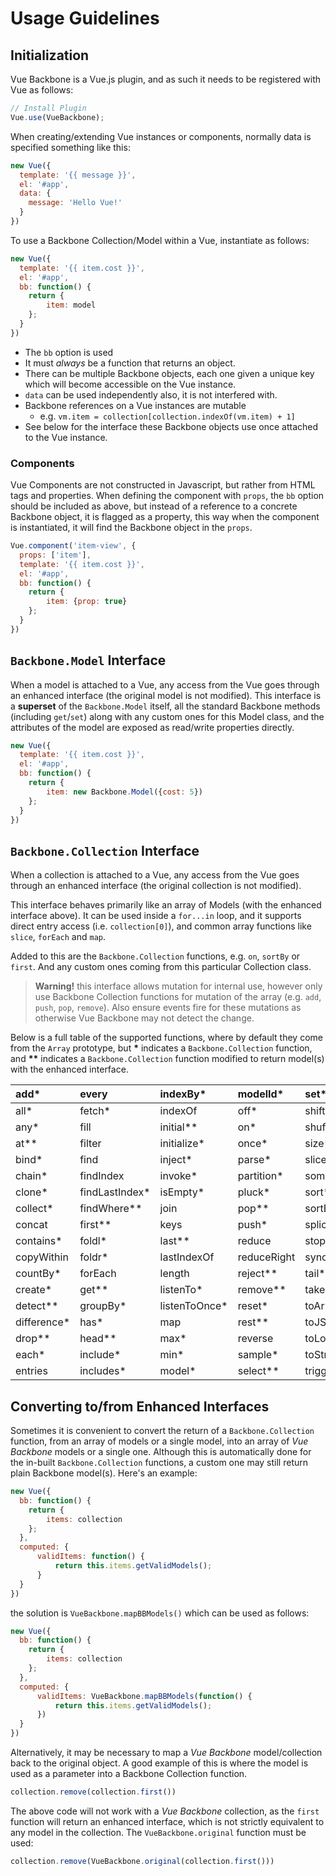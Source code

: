 # Usage Guidelines

## Initialization

Vue Backbone is a Vue.js plugin, and as such it needs to be registered with Vue as follows:

```js
// Install Plugin
Vue.use(VueBackbone);
```

When creating/extending Vue instances or components, normally data is specified something like this:

```js
new Vue({
  template: '{{ message }}',
  el: '#app',
  data: {
    message: 'Hello Vue!'
  }
})
```

To use a Backbone Collection/Model within a Vue, instantiate as follows:

```js
new Vue({
  template: '{{ item.cost }}',
  el: '#app',
  bb: function() {
    return {
        item: model
    };
  }
})
```

* The `bb` option is used
* It must _always_ be a function that returns an object.
* There can be multiple Backbone objects, each one given a unique key which will become accessible on the Vue instance.
* `data` can be used independently also, it is not interfered with.
* Backbone references on a Vue instances are mutable 
  * e.g. `vm.item = collection[collection.indexOf(vm.item) + 1]`
* See below for the interface these Backbone objects use once attached to the Vue instance.

### Components

Vue Components are not constructed in Javascript, but rather from HTML tags and properties. When defining the component with `props`, the `bb` option should be included as above, but instead of a reference to a concrete Backbone object, it is flagged as a property, this way when the component is instantiated, it will find the Backbone object in the `props`.

```js
Vue.component('item-view', {
  props: ['item'],
  template: '{{ item.cost }}',
  el: '#app',
  bb: function() {
    return {
        item: {prop: true}
    };
  }
})
```

## `Backbone.Model` Interface

When a model is attached to a Vue, any access from the Vue goes through an enhanced interface \(the original model is not modified\). This interface is a **superset** of the `Backbone.Model` itself, all the standard Backbone methods \(including `get`/`set`\) along with any custom ones for this Model class, and the attributes of the model are exposed as read/write properties directly.

```js
new Vue({
  template: '{{ item.cost }}',
  el: '#app',
  bb: function() {
    return {
        item: new Backbone.Model({cost: 5})
    };
  }
})
```

## `Backbone.Collection` Interface

When a collection is attached to a Vue, any access from the Vue goes through an enhanced interface \(the original collection is not modified\).

This interface behaves primarily like an array of Models \(with the enhanced interface above\). It can be used inside a `for...in` loop, and it supports direct entry access \(i.e. `collection[0]`\), and common array functions like `slice`, `forEach` and `map`.

Added to this are the `Backbone.Collection` functions, e.g. `on`, `sortBy` or `first`. And any custom ones coming from this particular Collection class.

> **Warning!** this interface allows mutation for internal use, however only use Backbone Collection functions for mutation of the array \(e.g. `add`, `push`, `pop`, `remove`\). Also ensure events fire for these mutations as otherwise Vue Backbone may not detect the change.

Below is a full table of the supported functions, where by default they come from the `Array` prototype, but **\*** indicates a `Backbone.Collection` function, and **\*\*** indicates a `Backbone.Collection` function modified to return model\(s\) with the enhanced interface.

| add\* | every | indexBy\* | modelId\* | set\* |
| :--- | :--- | :--- | :--- | :--- |
| all\* | fetch\* | indexOf | off\* | shift\*\* |
| any\* | fill | initial\*\* | on\* | shuffle\*\* |  
| at\*\* | filter | initialize\* | once\* | size\* |  
| bind\* | find | inject\* | parse\* | slice |  
| chain\* | findIndex | invoke\* | partition\* | some |  
| clone\* | findLastIndex\* | isEmpty\* | pluck\* | sort\* |  
| collect\* | findWhere\*\* | join | pop\*\* | sortBy\*\* |  
| concat | first\*\* | keys | push\* | splice |  
| contains\* | foldl\* | last\*\* | reduce | stopListening\* |  
| copyWithin | foldr\* | lastIndexOf | reduceRight | sync\* |  
| countBy\* | forEach | length | reject\*\* | tail\*\* |  
| create\* | get\*\* | listenTo\* | remove\*\* | take\*\* |  
| detect\*\* | groupBy\* | listenToOnce\* | reset\* | toArray\*\* |  
| difference\* | has\* | map | rest\*\* | toJSON\* |  
| drop\*\* | head\*\* | max\* | reverse | toLocaleString |  
| each\* | include\* | min\* | sample\* | toString |  
| entries | includes\* | model\* | select\*\* | trigger\* |

## Converting to/from Enhanced Interfaces

Sometimes it is convenient to convert the return of a `Backbone.Collection` function, from an array of models or a single model, into an array of _Vue Backbone_ models or a single one. Although this is automatically done for the in-built `Backbone.Collection` functions, a custom one may still return plain Backbone model\(s\). Here's an example:

```js
new Vue({
  bb: function() {
    return {
        items: collection
    };
  },
  computed: {
      validItems: function() {
          return this.items.getValidModels();
      }
  }
})
```

the solution is `VueBackbone.mapBBModels()` which can be used as follows:

```js
new Vue({
  bb: function() {
    return {
        items: collection
    };
  },
  computed: {
      validItems: VueBackbone.mapBBModels(function() {
          return this.items.getValidModels();
      })
  }
})
```

Alternatively, it may be necessary to map a _Vue Backbone_ model/collection back to the original object. A good example of this is where the model is used as a parameter into a Backbone Collection function.

```js
collection.remove(collection.first())
```

The above code will not work with a _Vue Backbone_ collection, as the `first` function will return an enhanced interface, which is not strictly equivalent to any model in the collection. The `VueBackbone.original` function must be used:

```js
collection.remove(VueBackbone.original(collection.first()))
```




